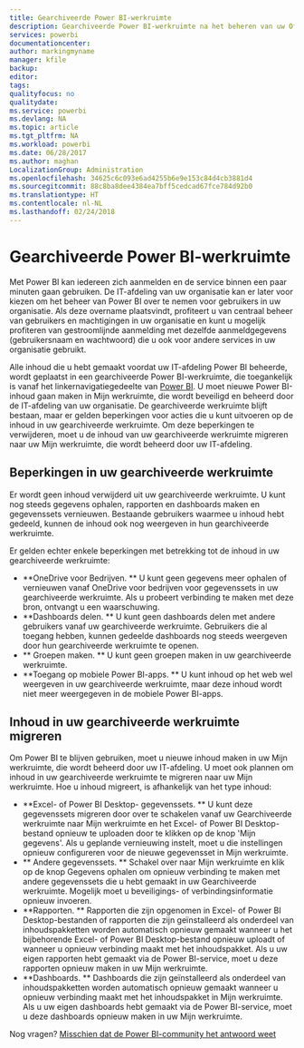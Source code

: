 ```yaml
---
title: Gearchiveerde Power BI-werkruimte
description: Gearchiveerde Power BI-werkruimte na het beheren van uw Office 365-tenant
services: powerbi
documentationcenter: 
author: markingmyname
manager: kfile
backup: 
editor: 
tags: 
qualityfocus: no
qualitydate: 
ms.service: powerbi
ms.devlang: NA
ms.topic: article
ms.tgt_pltfrm: NA
ms.workload: powerbi
ms.date: 06/28/2017
ms.author: maghan
LocalizationGroup: Administration
ms.openlocfilehash: 34625c6c093e6ad4255b6e9e153c84d4cb3881d4
ms.sourcegitcommit: 88c8ba8dee4384ea7bff5cedcad67fce784d92b0
ms.translationtype: HT
ms.contentlocale: nl-NL
ms.lasthandoff: 02/24/2018
---
```

# <a name="power-bi-archived-workspace"></a>Gearchiveerde Power BI-werkruimte
Met Power BI kan iedereen zich aanmelden en de service binnen een paar minuten gaan gebruiken.  De IT-afdeling van uw organisatie kan er later voor kiezen om het beheer van Power BI over te nemen voor gebruikers in uw organisatie.  Als deze overname plaatsvindt, profiteert u van centraal beheer van gebruikers en machtigingen in uw organisatie en kunt u mogelijk profiteren van gestroomlijnde aanmelding met dezelfde aanmeldgegevens (gebruikersnaam en wachtwoord) die u ook voor andere services in uw organisatie gebruikt. 

Alle inhoud die u hebt gemaakt voordat uw IT-afdeling Power BI beheerde, wordt geplaatst in een gearchiveerde Power BI-werkruimte, die toegankelijk is vanaf het linkernavigatiegedeelte van [Power BI](https://app.powerbi.com).  U moet nieuwe Power BI-inhoud gaan maken in Mijn werkruimte, die wordt beveiligd en beheerd door de IT-afdeling van uw organisatie.  De gearchiveerde werkruimte blijft bestaan, maar er gelden beperkingen voor acties die u kunt uitvoeren op de inhoud in uw gearchiveerde werkruimte.  Om deze beperkingen te verwijderen, moet u de inhoud van uw gearchiveerde werkruimte migreren naar uw Mijn werkruimte, die wordt beheerd door uw IT-afdeling.

## <a name="restrictions-in-your-archived-workspace"></a>Beperkingen in uw gearchiveerde werkruimte
Er wordt geen inhoud verwijderd uit uw gearchiveerde werkruimte.  U kunt nog steeds gegevens ophalen, rapporten en dashboards maken en gegevenssets vernieuwen.  Bestaande gebruikers waarmee u inhoud hebt gedeeld, kunnen de inhoud ook nog weergeven in hun gearchiveerde werkruimte.

Er gelden echter enkele beperkingen met betrekking tot de inhoud in uw gearchiveerde werkruimte:

* **OneDrive voor Bedrijven.  ** U kunt geen gegevens meer ophalen of vernieuwen vanaf OneDrive voor bedrijven voor gegevenssets in uw gearchiveerde werkruimte.  Als u probeert verbinding te maken met deze bron, ontvangt u een waarschuwing.
* **Dashboards delen.  ** U kunt geen dashboards delen met andere gebruikers vanaf uw gearchiveerde werkruimte.  Gebruikers die al toegang hebben, kunnen gedeelde dashboards nog steeds weergeven door hun gearchiveerde werkruimte te openen.
* ** Groepen maken.  ** U kunt geen groepen maken in uw gearchiveerde werkruimte.
* **Toegang op mobiele Power BI-apps.  ** U kunt inhoud op het web wel weergeven in uw gearchiveerde werkruimte, maar deze inhoud wordt niet meer weergegeven in de mobiele Power BI-apps.

## <a name="migrating-content-in-your-archived-workspace"></a>Inhoud in uw gearchiveerde werkruimte migreren
Om Power BI te blijven gebruiken, moet u nieuwe inhoud maken in uw Mijn werkruimte, die wordt beheerd door uw IT-afdeling.   U moet ook plannen om inhoud in uw gearchiveerde werkruimte te migreren naar uw Mijn werkruimte.  Hoe u inhoud migreert, is afhankelijk van het type inhoud:

* **Excel- of Power BI Desktop- gegevenssets.  ** U kunt deze gegevenssets migreren door over te schakelen vanaf uw Gearchiveerde werkruimte naar Mijn werkruimte en het Excel- of Power BI Desktop-bestand opnieuw te uploaden door te klikken op de knop 'Mijn gegevens'.  Als u geplande vernieuwing instelt, moet u die instellingen opnieuw configureren voor de nieuwe gegevensset in Mijn werkruimte.
* ** Andere gegevenssets.  ** Schakel over naar Mijn werkruimte en klik op de knop Gegevens ophalen om opnieuw verbinding te maken met andere gegevenssets die u hebt gemaakt in uw Gearchiveerde werkruimte.  Mogelijk moet u beveiligings- of verbindingsinformatie opnieuw invoeren.
* **Rapporten.  ** Rapporten die zijn opgenomen in Excel- of Power BI Desktop-bestanden of rapporten die zijn geïnstalleerd als onderdeel van inhoudspakketten worden automatisch opnieuw gemaakt wanneer u het bijbehorende Excel- of Power BI Desktop-bestand opnieuw uploadt of wanneer u opnieuw verbinding maakt met het inhoudspakket.  Als u uw eigen rapporten hebt gemaakt via de Power BI-service, moet u deze rapporten opnieuw maken in uw Mijn werkruimte.
* **Dashboards.  ** Dashboards die zijn geïnstalleerd als onderdeel van inhoudspakketten worden automatisch opnieuw gemaakt wanneer u opnieuw verbinding maakt met het inhoudspakket in Mijn werkruimte.  Als u uw eigen dashboards hebt gemaakt via de Power BI-service, moet u deze dashboards opnieuw maken in uw Mijn werkruimte.

Nog vragen? [Misschien dat de Power BI-community het antwoord weet](http://community.powerbi.com/)

